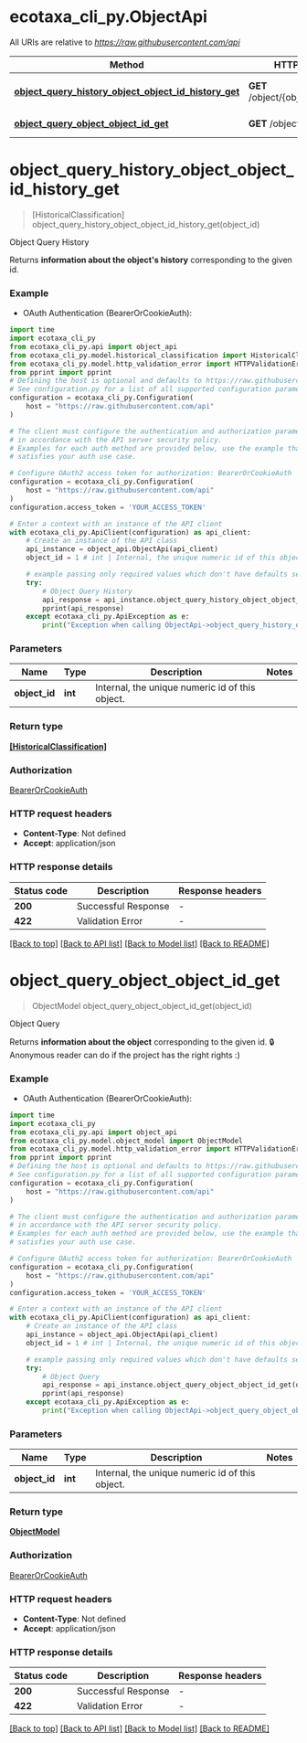 # ecotaxa_cli_py.ObjectApi

All URIs are relative to *https://raw.githubusercontent.com/api*

Method | HTTP request | Description
------------- | ------------- | -------------
[**object_query_history_object_object_id_history_get**](ObjectApi.md#object_query_history_object_object_id_history_get) | **GET** /object/{object_id}/history | Object Query History
[**object_query_object_object_id_get**](ObjectApi.md#object_query_object_object_id_get) | **GET** /object/{object_id} | Object Query


# **object_query_history_object_object_id_history_get**
> [HistoricalClassification] object_query_history_object_object_id_history_get(object_id)

Object Query History

Returns **information about the object's history** corresponding to the given id.

### Example

* OAuth Authentication (BearerOrCookieAuth):

```python
import time
import ecotaxa_cli_py
from ecotaxa_cli_py.api import object_api
from ecotaxa_cli_py.model.historical_classification import HistoricalClassification
from ecotaxa_cli_py.model.http_validation_error import HTTPValidationError
from pprint import pprint
# Defining the host is optional and defaults to https://raw.githubusercontent.com/api
# See configuration.py for a list of all supported configuration parameters.
configuration = ecotaxa_cli_py.Configuration(
    host = "https://raw.githubusercontent.com/api"
)

# The client must configure the authentication and authorization parameters
# in accordance with the API server security policy.
# Examples for each auth method are provided below, use the example that
# satisfies your auth use case.

# Configure OAuth2 access token for authorization: BearerOrCookieAuth
configuration = ecotaxa_cli_py.Configuration(
    host = "https://raw.githubusercontent.com/api"
)
configuration.access_token = 'YOUR_ACCESS_TOKEN'

# Enter a context with an instance of the API client
with ecotaxa_cli_py.ApiClient(configuration) as api_client:
    # Create an instance of the API class
    api_instance = object_api.ObjectApi(api_client)
    object_id = 1 # int | Internal, the unique numeric id of this object.

    # example passing only required values which don't have defaults set
    try:
        # Object Query History
        api_response = api_instance.object_query_history_object_object_id_history_get(object_id)
        pprint(api_response)
    except ecotaxa_cli_py.ApiException as e:
        print("Exception when calling ObjectApi->object_query_history_object_object_id_history_get: %s\n" % e)
```


### Parameters

Name | Type | Description  | Notes
------------- | ------------- | ------------- | -------------
 **object_id** | **int**| Internal, the unique numeric id of this object. |

### Return type

[**[HistoricalClassification]**](HistoricalClassification.md)

### Authorization

[BearerOrCookieAuth](../README.md#BearerOrCookieAuth)

### HTTP request headers

 - **Content-Type**: Not defined
 - **Accept**: application/json


### HTTP response details

| Status code | Description | Response headers |
|-------------|-------------|------------------|
**200** | Successful Response |  -  |
**422** | Validation Error |  -  |

[[Back to top]](#) [[Back to API list]](../README.md#documentation-for-api-endpoints) [[Back to Model list]](../README.md#documentation-for-models) [[Back to README]](../README.md)

# **object_query_object_object_id_get**
> ObjectModel object_query_object_object_id_get(object_id)

Object Query

Returns **information about the object** corresponding to the given id.   🔒 Anonymous reader can do if the project has the right rights :)

### Example

* OAuth Authentication (BearerOrCookieAuth):

```python
import time
import ecotaxa_cli_py
from ecotaxa_cli_py.api import object_api
from ecotaxa_cli_py.model.object_model import ObjectModel
from ecotaxa_cli_py.model.http_validation_error import HTTPValidationError
from pprint import pprint
# Defining the host is optional and defaults to https://raw.githubusercontent.com/api
# See configuration.py for a list of all supported configuration parameters.
configuration = ecotaxa_cli_py.Configuration(
    host = "https://raw.githubusercontent.com/api"
)

# The client must configure the authentication and authorization parameters
# in accordance with the API server security policy.
# Examples for each auth method are provided below, use the example that
# satisfies your auth use case.

# Configure OAuth2 access token for authorization: BearerOrCookieAuth
configuration = ecotaxa_cli_py.Configuration(
    host = "https://raw.githubusercontent.com/api"
)
configuration.access_token = 'YOUR_ACCESS_TOKEN'

# Enter a context with an instance of the API client
with ecotaxa_cli_py.ApiClient(configuration) as api_client:
    # Create an instance of the API class
    api_instance = object_api.ObjectApi(api_client)
    object_id = 1 # int | Internal, the unique numeric id of this object.

    # example passing only required values which don't have defaults set
    try:
        # Object Query
        api_response = api_instance.object_query_object_object_id_get(object_id)
        pprint(api_response)
    except ecotaxa_cli_py.ApiException as e:
        print("Exception when calling ObjectApi->object_query_object_object_id_get: %s\n" % e)
```


### Parameters

Name | Type | Description  | Notes
------------- | ------------- | ------------- | -------------
 **object_id** | **int**| Internal, the unique numeric id of this object. |

### Return type

[**ObjectModel**](ObjectModel.md)

### Authorization

[BearerOrCookieAuth](../README.md#BearerOrCookieAuth)

### HTTP request headers

 - **Content-Type**: Not defined
 - **Accept**: application/json


### HTTP response details

| Status code | Description | Response headers |
|-------------|-------------|------------------|
**200** | Successful Response |  -  |
**422** | Validation Error |  -  |

[[Back to top]](#) [[Back to API list]](../README.md#documentation-for-api-endpoints) [[Back to Model list]](../README.md#documentation-for-models) [[Back to README]](../README.md)

